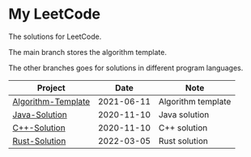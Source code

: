 # My LeetCode

The solutions for LeetCode.

The main branch stores the algorithm template.

The other branches goes for solutions in different program languages.



| **Project**                                                  | **Date**   | **Note**           |
| ------------------------------------------------------------ | ---------- | ------------------ |
| [Algorithm-Template](https://github.com/JasonkayZK/My_LeetCode) | 2021-06-11 | Algorithm template |
| [Java-Solution](https://github.com/JasonkayZK/My_LeetCode/tree/java) | 2020-11-10 | Java solution      |
| [C++-Solution](https://github.com/JasonkayZK/My_LeetCode/tree/cpp) | 2020-11-10 | C++ solution       |
| [Rust-Solution](https://github.com/JasonkayZK/My_LeetCode/tree/rust) | 2022-03-05 | Rust solution      |

